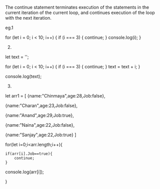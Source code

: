 The continue statement terminates execution of the statements in the current iteration of the current loop, and continues execution of the loop with the next iteration.

eg.1

for (let i = 0; i < 10; i++) {
  if (i === 3) {
    continue;
  }
  console.log(i);
}


2.
let text = '';

for (let i = 0; i < 10; i++) {
  if (i === 3) {
    continue;
  }
  text = text + i;
}

console.log(text);

3.
let arr1 = [
{name:"Chinmaya",age:28,Job:false},

{name:"Charan",age:23,Job:false},
 
{name:"Anand",age:29,Job:true},

{name:"Naina",age:22,Job:false},
 
{name:"Sanjay",age:22,Job:true}
]
 
for(let i=0;i<arr.length;i++){

    if(arr[i].Job==true){
        continue;
    } 
console.log(arr[i]);

}